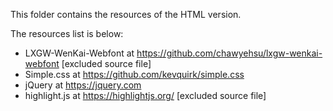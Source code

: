 This folder contains the resources of the HTML version.

The resources list is below:
* LXGW-WenKai-Webfont at https://github.com/chawyehsu/lxgw-wenkai-webfont \[excluded source file]
* Simple.css at https://github.com/kevquirk/simple.css
* jQuery at https://jquery.com
* highlight.js at https://highlightjs.org/ \[excluded source file]
